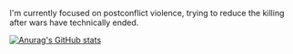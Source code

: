 I'm currently focused on postconflict violence, trying to reduce the killing after wars have technically ended. 

[![Anurag's GitHub stats](https://github-readme-stats.vercel.app/api?username=newton-c)](https://github.com/anuraghazra/github-readme-stats)
